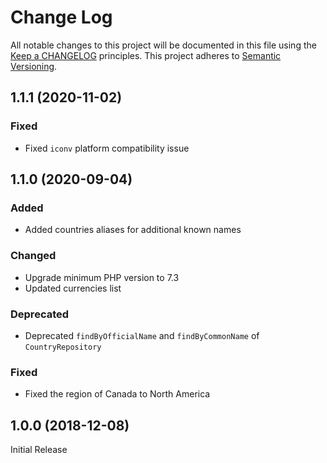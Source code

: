 # Change Log
All notable changes to this project will be documented in this file
using the [Keep a CHANGELOG](http://keepachangelog.com/) principles.
This project adheres to [Semantic Versioning](http://semver.org/).

<!--
Types of changes

Added - for new features.
Changed - for changes in existing functionality.
Deprecated - for soon-to-be removed features.
Removed - for now removed features.
Fixed - for any bug fixes.
Security - in case of vulnerabilities.
-->

## 1.1.1 (2020-11-02)

### Fixed

- Fixed `iconv` platform compatibility issue

## 1.1.0 (2020-09-04)

### Added

- Added countries aliases for additional known names

### Changed

- Upgrade minimum PHP version to 7.3
- Updated currencies list

### Deprecated

- Deprecated `findByOfficialName` and `findByCommonName` of `CountryRepository`

### Fixed

- Fixed the region of Canada to North America

## 1.0.0 (2018-12-08)

Initial Release
